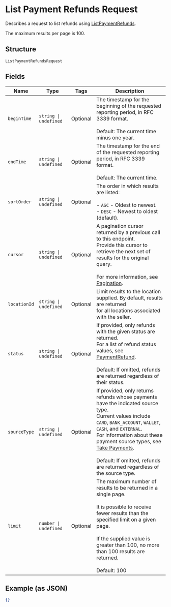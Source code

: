 
# List Payment Refunds Request

Describes a request to list refunds using
[ListPaymentRefunds](../../doc/api/refunds.md#list-payment-refunds).

The maximum results per page is 100.

## Structure

`ListPaymentRefundsRequest`

## Fields

| Name | Type | Tags | Description |
|  --- | --- | --- | --- |
| `beginTime` | `string \| undefined` | Optional | The timestamp for the beginning of the requested reporting period, in RFC 3339 format.<br><br>Default: The current time minus one year. |
| `endTime` | `string \| undefined` | Optional | The timestamp for the end of the requested reporting period, in RFC 3339 format.<br><br>Default: The current time. |
| `sortOrder` | `string \| undefined` | Optional | The order in which results are listed:<br><br>- `ASC` - Oldest to newest.<br>- `DESC` - Newest to oldest (default). |
| `cursor` | `string \| undefined` | Optional | A pagination cursor returned by a previous call to this endpoint.<br>Provide this cursor to retrieve the next set of results for the original query.<br><br>For more information, see [Pagination](../../https://developer.squareup.com/docs/basics/api101/pagination). |
| `locationId` | `string \| undefined` | Optional | Limit results to the location supplied. By default, results are returned<br>for all locations associated with the seller. |
| `status` | `string \| undefined` | Optional | If provided, only refunds with the given status are returned.<br>For a list of refund status values, see [PaymentRefund](../../doc/models/payment-refund.md).<br><br>Default: If omitted, refunds are returned regardless of their status. |
| `sourceType` | `string \| undefined` | Optional | If provided, only returns refunds whose payments have the indicated source type.<br>Current values include `CARD`, `BANK_ACCOUNT`, `WALLET`, `CASH`, and `EXTERNAL`.<br>For information about these payment source types, see<br>[Take Payments](../../https://developer.squareup.com/docs/payments-api/take-payments).<br><br>Default: If omitted, refunds are returned regardless of the source type. |
| `limit` | `number \| undefined` | Optional | The maximum number of results to be returned in a single page.<br><br>It is possible to receive fewer results than the specified limit on a given page.<br><br>If the supplied value is greater than 100, no more than 100 results are returned.<br><br>Default: 100 |

## Example (as JSON)

```json
{}
```

